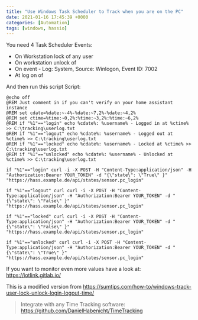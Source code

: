 ```yaml
---
title: "Use Windows Task Scheduler to Track when you are on the PC"
date: 2021-01-16 17:45:39 +0000
categories: [Automation]
tags: [windows, hassio]
---
```


You need 4 Task Scheduler Events: 
- On Workstation lock of any user
- On workstation unlock of <User>
- On event - Log: System, Source: Winlogon, Event ID: 7002
- At log on of <User>

And then run this script Script:

```
@echo off
@REM Just comment in if you can't verify on your home assistant instance
@REM set cdate=%date:~-4%-%date:~7,2%-%date:~4,2%
@REM set ctime=%time:~0,2%:%time:~3,2%:%time:~6,2%
@REM if "%1"=="login" echo %cdate%: %username% - Logged in at %ctime% >> C:\tracking\userlog.txt
@REM if "%1"=="logout" echo %cdate%: %username% - Logged out at %ctime% >> C:\tracking\userlog.txt
@REM if "%1"=="locked" echo %cdate%: %username% - Locked at %ctime% >> C:\tracking\userlog.txt
@REM if "%1"=="unlocked" echo %cdate%: %username% - Unlocked at %ctime% >> C:\tracking\userlog.txt

if "%1"=="login" curl -i -X POST -H "Content-Type:application/json" -H "Authorization:Bearer YOUR_TOKEN" -d "{\"state\": \"True\" }" "https://hass.example.de/api/states/sensor.pc_login"

if "%1"=="logout" curl curl -i -X POST -H "Content-Type:application/json" -H "Authorization:Bearer YOUR_TOKEN" -d "{\"state\": \"False\" }" "https://hass.example.de/api/states/sensor.pc_login"

if "%1"=="locked" curl curl -i -X POST -H "Content-Type:application/json" -H "Authorization:Bearer YOUR_TOKEN" -d "{\"state\": \"False\" }" "https://hass.example.de/api/states/sensor.pc_login"

if "%1"=="unlocked" curl curl -i -X POST -H "Content-Type:application/json" -H "Authorization:Bearer YOUR_TOKEN" -d "{\"state\": \"True\" }" "https://hass.example.de/api/states/sensor.pc_login"

```


If you want to monitor even more values have a look at: https://iotlink.gitlab.io/


This is a modified version from https://sumtips.com/how-to/windows-track-user-lock-unlock-login-logout-time/

> Integrate with any Time Tracking software: https://github.com/DanielHabenicht/TimeTracking
